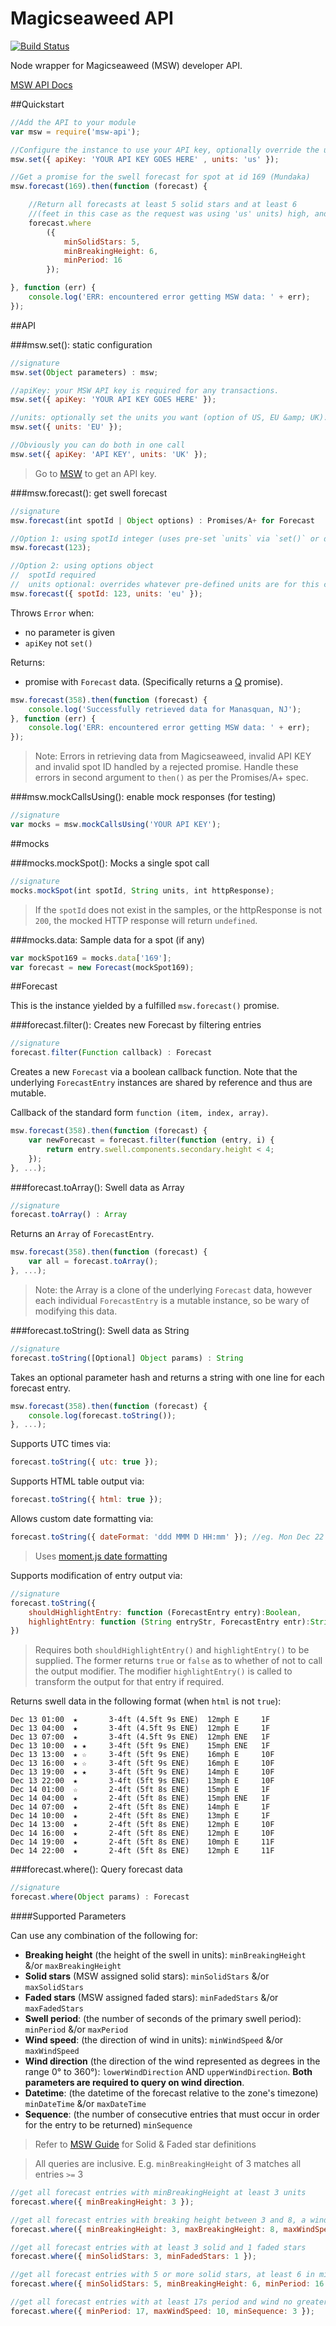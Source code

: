 Magicseaweed API
=============

[![Build Status](https://travis-ci.org/justinjmoses/msw-api.png)](https://travis-ci.org/justinjmoses/msw-api)

Node wrapper for Magicseaweed (MSW) developer API. 

[MSW API Docs](http://magicseaweed.com/developer/forecast-api)

##Quickstart

```javascript
//Add the API to your module
var msw = require('msw-api');

//Configure the instance to use your API key, optionally override the units (default is 'US')
msw.set({ apiKey: 'YOUR API KEY GOES HERE' , units: 'us' });

//Get a promise for the swell forecast for spot at id 169 (Mundaka)
msw.forecast(169).then(function (forecast) {

    //Return all forecasts at least 5 solid stars and at least 6 
    //(feet in this case as the request was using 'us' units) high, and at least 16s in primary swell period  
    forecast.where
        ({
            minSolidStars: 5,
            minBreakingHeight: 6,
            minPeriod: 16
        });

}, function (err) {
    console.log('ERR: encountered error getting MSW data: ' + err);
});
```

##API

###msw.set(): static configuration

```javascript
//signature
msw.set(Object parameters) : msw;
```

```javascript
//apiKey: your MSW API key is required for any transactions. 
msw.set({ apiKey: 'YOUR API KEY GOES HERE' });

//units: optionally set the units you want (option of US, EU &amp; UK). Default of 'US'. Case insensitive.
msw.set({ units: 'EU' });

//Obviously you can do both in one call
msw.set({ apiKey: 'API KEY', units: 'UK' });
```

>Go to [MSW](http://magicseaweed.com/developer/sign-up) to get an API key.

###msw.forecast(): get swell forecast

```javascript
//signature
msw.forecast(int spotId | Object options) : Promises/A+ for Forecast
```

```javascript
//Option 1: using spotId integer (uses pre-set `units` via `set()` or default value of 'US')
msw.forecast(123);

//Option 2: using options object 
//  spotId required
//  units optional: overrides whatever pre-defined units are for this call only
msw.forecast({ spotId: 123, units: 'eu' });
```

Throws `Error` when: 

* no parameter is given
* `apiKey` not `set()`

Returns:

* promise with `Forecast` data. (Specifically returns a [Q](https://github.com/kriskowal/q) promise). 

```javascript
msw.forecast(358).then(function (forecast) {
    console.log('Successfully retrieved data for Manasquan, NJ');
}, function (err) {
    console.log('ERR: encountered error getting MSW data: ' + err);
});
```

>Note: Errors in retrieving data from Magicseaweed, invalid API KEY and invalid spot ID handled by a rejected promise. Handle these errors in second argument to `then()` as per the Promises/A+ spec. 

###msw.mockCallsUsing(): enable mock responses (for testing)

```javascript
//signature
var mocks = msw.mockCallsUsing('YOUR API KEY');
```

##mocks

###mocks.mockSpot(): Mocks a single spot call

```javascript
//signature
mocks.mockSpot(int spotId, String units, int httpResponse);
```

>If the `spotId` does not exist in the samples, or the httpResponse is not `200`, the mocked HTTP response will return `undefined`.

###mocks.data: Sample data for a spot (if any)

```javascript
var mockSpot169 = mocks.data['169'];
var forecast = new Forecast(mockSpot169);
```

##Forecast 

This is the instance yielded by a fulfilled `msw.forecast()` promise. 

###forecast.filter(): Creates new Forecast by filtering entries
```javascript
//signature
forecast.filter(Function callback) : Forecast
```

Creates a new `Forecast` via a boolean callback function. Note that the underlying `ForecastEntry` instances are shared by reference and thus are mutable. 

Callback of the standard form `function (item, index, array)`.

```javascript
msw.forecast(358).then(function (forecast) {
    var newForecast = forecast.filter(function (entry, i) {
        return entry.swell.components.secondary.height < 4;
    });
}, ...);
```

###forecast.toArray(): Swell data as Array
```javascript
//signature
forecast.toArray() : Array
```

Returns an `Array` of `ForecastEntry`.

```javascript   
msw.forecast(358).then(function (forecast) {
    var all = forecast.toArray();
}, ...);
```

>Note: the Array is a clone of the underlying `Forecast` data, however each individual `ForecastEntry` is a mutable instance, so be wary of modifying this data.

###forecast.toString(): Swell data as String 

```javascript
//signature
forecast.toString([Optional] Object params) : String
```

Takes an optional parameter hash and returns a string with one line for each forecast entry. 

```javascript   
msw.forecast(358).then(function (forecast) {
    console.log(forecast.toString());
}, ...);
```

Supports UTC times via:

```javascript
forecast.toString({ utc: true });
```

Supports HTML table output via:

```javascript
forecast.toString({ html: true });
```

Allows custom date formatting via:

```javascript
forecast.toString({ dateFormat: 'ddd MMM D HH:mm' }); //eg. Mon Dec 22 21:00
```

>Uses [moment.js date formatting](http://momentjs.com/docs/#/displaying/format/)


Supports modification of entry output via:

```javascript
//signature
forecast.toString({ 
    shouldHighlightEntry: function (ForecastEntry entry):Boolean,
    highlightEntry: function (String entryStr, ForecastEntry entr):String    
})
```

>Requires both `shouldHighlightEntry()` and `highlightEntry()` to be supplied. The former returns `true` or `false` as to whether of not to call the output modifier. The modifier `highlightEntry()` is called to transform the output for that entry if required. 

Returns swell data in the following format (when `html` is not `true`):

```
Dec 13 01:00  ★       3-4ft (4.5ft 9s ENE)  12mph E     1F
Dec 13 04:00  ★       3-4ft (4.5ft 9s ENE)  12mph E     1F
Dec 13 07:00  ★       3-4ft (4.5ft 9s ENE)  12mph ENE   1F
Dec 13 10:00  ★ ★     3-4ft (5ft 9s ENE)    15mph ENE   1F
Dec 13 13:00  ★ ☆     3-4ft (5ft 9s ENE)    16mph E     10F
Dec 13 16:00  ★ ☆     3-4ft (5ft 9s ENE)    16mph E     10F
Dec 13 19:00  ★ ★     3-4ft (5ft 9s ENE)    14mph E     10F
Dec 13 22:00  ★       3-4ft (5ft 9s ENE)    13mph E     10F
Dec 14 01:00  ☆       2-4ft (5ft 8s ENE)    15mph E     1F
Dec 14 04:00  ★       2-4ft (5ft 8s ENE)    15mph ENE   1F
Dec 14 07:00  ★       2-4ft (5ft 8s ENE)    14mph E     1F
Dec 14 10:00  ★       2-4ft (5ft 8s ENE)    13mph E     1F
Dec 14 13:00  ★       2-4ft (5ft 8s ENE)    12mph E     10F
Dec 14 16:00  ★       2-4ft (5ft 8s ENE)    12mph E     10F
Dec 14 19:00  ★       2-4ft (5ft 8s ENE)    10mph E     11F
Dec 14 22:00  ★       2-4ft (5ft 8s ENE)    12mph E     11F
```

###forecast.where(): Query forecast data

```javascript
//signature
forecast.where(Object params) : Forecast
```

####Supported Parameters

Can use any combination of the following for:

* __Breaking height__ (the height of the swell in units): `minBreakingHeight` &/or `maxBreakingHeight` 
* __Solid stars__ (MSW assigned solid stars): `minSolidStars` &/or `maxSolidStars`
* __Faded stars__ (MSW assigned faded stars): `minFadedStars` &/or `maxFadedStars`
* __Swell period__: (the number of seconds of the primary swell period): `minPeriod` &/or `maxPeriod`
* __Wind speed__: (the direction of wind in units): `minWindSpeed` &/or `maxWindSpeed`
* __Wind direction__ (the direction of the wind represented as degrees in the range 0° to 360°): `lowerWindDirection` AND `upperWindDirection`. __Both parameters are required to query on wind direction__.
* __Datetime__: (the datetime of the forecast relative to the zone's timezone) `minDateTime` &/or `maxDateTime`
* __Sequence__: (the number of consecutive entries that must occur in order for the entry to be returned) `minSequence`

>Refer to [MSW Guide](http://magicseaweed.com/developer/forecast-api) for Solid & Faded star definitions

>All queries are inclusive. E.g. `minBreakingHeight` of 3 matches all entries `>=` 3

```javascript
//get all forecast entries with minBreakingHeight at least 3 units
forecast.where({ minBreakingHeight: 3 });

//get all forecast entries with breaking height between 3 and 8, a wind speed of no more than 10 units and a period of at least 10s
forecast.where({ minBreakingHeight: 3, maxBreakingHeight: 8, maxWindSpeed: 10, minPeriod: 10 });

//get all forecast entries with at least 3 solid and 1 faded stars
forecast.where({ minSolidStars: 3, minFadedStars: 1 });

//get all forecast entries with 5 or more solid stars, at least 6 in min breaking height and a 16 or more second period
forecast.where({ minSolidStars: 5, minBreakingHeight: 6, minPeriod: 16 });

//get all forecast entries with at least 17s period and wind no greater than 10 (mph) which occur in a sequence of at least three entries in length 
forecast.where({ minPeriod: 17, maxWindSpeed: 10, minSequence: 3 });
```